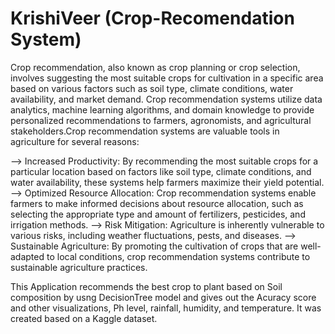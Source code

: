 # KrishiVeer (Crop-Recomendation System)

Crop recommendation, also known as crop planning or crop selection, involves suggesting the most suitable crops for cultivation in a specific area based on various factors such as soil type, climate conditions, water availability, and market demand. Crop recommendation systems utilize data analytics, machine learning algorithms, and domain knowledge to provide personalized recommendations to farmers, agronomists, and agricultural stakeholders.Crop recommendation systems are valuable tools in agriculture for several reasons:

--> Increased Productivity: By recommending the most suitable crops for a particular location based on  factors like soil type, climate conditions, and water availability, these systems help farmers maximize their yield potential.
--> Optimized Resource Allocation: Crop recommendation systems enable farmers to make informed decisions about resource allocation, such as selecting the appropriate type and amount of fertilizers, pesticides, and irrigation methods.
--> Risk Mitigation: Agriculture is inherently vulnerable to various risks, including weather fluctuations, pests, and diseases.
--> Sustainable Agriculture: By promoting the cultivation of crops that are well-adapted to local conditions, crop recommendation systems contribute to sustainable agriculture practices.

This Application recommends the best crop to plant based on Soil composition by usng DecisionTree model and gives out the Acuracy score and other visualizations, Ph level, rainfall, humidity, and temperature. It was created based on a Kaggle dataset.









